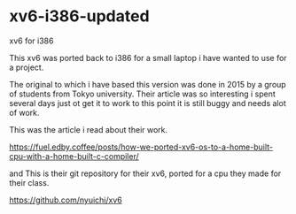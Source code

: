 # xv6-i386-updated
xv6 for i386 

This xv6 was ported back to i386 for a small laptop i have wanted to use for a project.

The original to which i have based this version was done in 2015 by a group of students from Tokyo university.
Their article was so interesting i spent several days just ot get it to work to this point it is still buggy and 
needs alot of work.

This was the article i read about their work.

https://fuel.edby.coffee/posts/how-we-ported-xv6-os-to-a-home-built-cpu-with-a-home-built-c-compiler/

and This is their git repository for their xv6, ported for a cpu they made for their class. 

https://github.com/nyuichi/xv6
